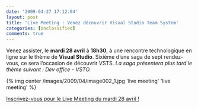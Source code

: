 ```yaml
---
date: '2009-04-27 17:12:04'
layout: post
title: 'Live Meeting : Venez découvrir Visual Studio Team System'
categories: [Unclassified]
comments: true
---
```


Venez assister, le **mardi 28 avril** à **18h30**, à une rencontre technologique en ligne sur le thème de **Visual Studio**. Sixième d’une saga de sept rendez-vous, ce sera l’occasion de découvrir VSTS. _La saga présentera plus tard le thème suivant : Dev office - VSTO._

{% img center /images/2009/04/image002_1.jpg 'live meeting' 'live meeting' %}

[Inscrivez-vous pour le Live Meeting du mardi 28 avril !](http://msevents.microsoft.com/CUI/WebCastEventDetails.aspx?EventID=1032415027&EventCategory=4&culture=fr-FR&CountryCode=FR)
